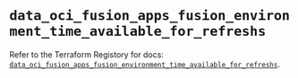 # `data_oci_fusion_apps_fusion_environment_time_available_for_refreshs`

Refer to the Terraform Registory for docs: [`data_oci_fusion_apps_fusion_environment_time_available_for_refreshs`](https://registry.terraform.io/providers/oracle/oci/6.18.0/docs/data-sources/fusion_apps_fusion_environment_time_available_for_refreshs).
